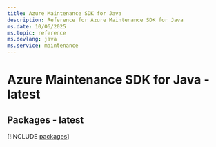 ```yaml
---
title: Azure Maintenance SDK for Java
description: Reference for Azure Maintenance SDK for Java
ms.date: 10/06/2025
ms.topic: reference
ms.devlang: java
ms.service: maintenance
---
```

# Azure Maintenance SDK for Java - latest
## Packages - latest
[!INCLUDE [packages](maintenance-index.md)]
